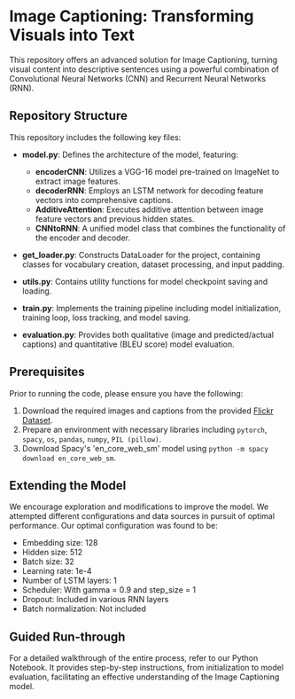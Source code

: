 # Image Captioning: Transforming Visuals into Text

This repository offers an advanced solution for Image Captioning, turning visual content into descriptive sentences using a powerful combination of Convolutional Neural Networks (CNN) and Recurrent Neural Networks (RNN).

## Repository Structure

This repository includes the following key files:

- **model.py**: Defines the architecture of the model, featuring:
  - **encoderCNN**: Utilizes a VGG-16 model pre-trained on ImageNet to extract image features.
  - **decoderRNN**: Employs an LSTM network for decoding feature vectors into comprehensive captions.
  - **AdditiveAttention**: Executes additive attention between image feature vectors and previous hidden states.
  - **CNNtoRNN**: A unified model class that combines the functionality of the encoder and decoder.

- **get_loader.py**: Constructs DataLoader for the project, containing classes for vocabulary creation, dataset processing, and input padding.

- **utils.py**: Contains utility functions for model checkpoint saving and loading.

- **train.py**: Implements the training pipeline including model initialization, training loop, loss tracking, and model saving.

- **evaluation.py**: Provides both qualitative (image and predicted/actual captions) and quantitative (BLEU score) model evaluation.

## Prerequisites

Prior to running the code, please ensure you have the following:

1. Download the required images and captions from the provided [Flickr Dataset](https://drive.google.com/drive/folders/1skoIZFClsh_Ol-wiwG_Foo53BQF8KOMW?usp=sharing).
2. Prepare an environment with necessary libraries including `pytorch`, `spacy`, `os`, `pandas`, `numpy`, `PIL (pillow)`.
3. Download Spacy's 'en_core_web_sm' model using `python -m spacy download en_core_web_sm`.

## Extending the Model

We encourage exploration and modifications to improve the model. We attempted different configurations and data sources in pursuit of optimal performance. Our optimal configuration was found to be:

- Embedding size: 128
- Hidden size: 512
- Batch size: 32
- Learning rate: 1e-4
- Number of LSTM layers: 1
- Scheduler: With gamma = 0.9 and step_size = 1
- Dropout: Included in various RNN layers
- Batch normalization: Not included

## Guided Run-through

For a detailed walkthrough of the entire process, refer to our Python Notebook. It provides step-by-step instructions, from initialization to model evaluation, facilitating an effective understanding of the Image Captioning model.

